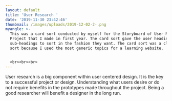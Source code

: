 ```yaml
---
layout: default
title: 'User Research '
date: '2019-11-30 23:42:46'
thumbnail: /images/uploads/2019-12-02-2-.png
myangle: >-
  This was a card sort conducted by myself for the Storyboard of User Methods
  Project that I made in first year. The card sort gave the user heading and
  sub-headings to sort in the fashion they want. The card sort was a closed card
  sort because I used the most generic topics for a learning website. 


  <br><br><br>
---
```

User research is a big component within user centered design. It is the key to a successful project or design. Understanding what users desire or do not require benefits in the prototypes made throughout the project. Being a good researcher will benefit a designer in the long run.
